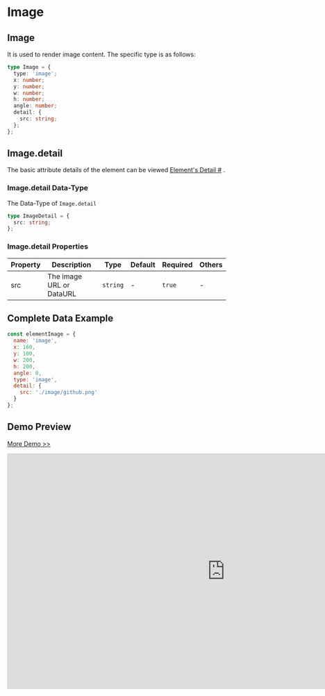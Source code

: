 # Image

## Image

It is used to render image content. The specific type is as follows:

```ts
type Image = {
  type: 'image';
  x: number;
  y: number;
  w: number;
  h: number;
  angle: number;
  detail: {
    src: string;
  };
};
```

## Image.detail

The basic attribute details of the element can be viewed [Element's Detail #](./info.md#element-s-detail) .

### Image.detail Data-Type

The Data-Type of `Image.detail`

```ts
type ImageDetail = {
  src: string;
};
```

### Image.detail Properties

| Property | Description              | Type     | Default | Required | Others |
| -------- | ------------------------ | -------- | ------- | -------- | ------ |
| src      | The image URL or DataURL | `string` | -       | `true`   | -      |

## Complete Data Example

```js
const elementImage = {
  name: 'image',
  x: 160,
  y: 100,
  w: 200,
  h: 200,
  angle: 0,
  type: 'image',
  detail: {
    src: './image/github.png'
  }
};
```

## Demo Preview

[More Demo >>](https://idrawjs.com/playground/?demo=elem-image)

<iframe class="idraw-playground-preview" 
    src="https://idrawjs.com/playground/?demo=elem-image&header=false&sider=false&default-editor-split=50" 
    width="1000" height="540" frameborder="no" border="0"
    style="border: 1px solid #cecece; margin: 0px auto;"
  ></iframe>

